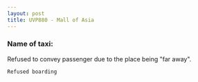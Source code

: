 ```yaml
---
layout: post
title: UVP880 - Mall of Asia
---
```


### Name of taxi: 

Refused to convey passenger due to the place being "far away".

```Refused boarding```
